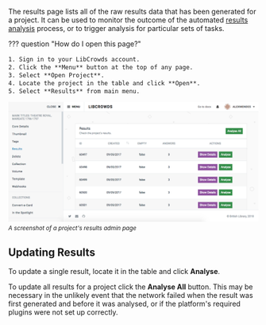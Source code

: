 The results page lists all of the raw results data that has been
generated for a project. It can be used to monitor the outcome of the
automated [results analysis](/analysis.md) process, or to trigger
analysis for particular sets of tasks.

??? question "How do I open this page?"

    1. Sign in to your LibCrowds account.
    2. Click the **Menu** button at the top of any page.
    3. Select **Open Project**.
    4. Locate the project in the table and click **Open**.
    5. Select **Results** from main menu.

![A screenshot of a project's results admin page](/assets/img/project/results.png?raw=true)
<br><small>*A screenshot of a project's results admin page*</small>

## Updating Results

To update a single result, locate it in the table and click **Analyse**.

To update all results for a project click the **Analyse All** button. This may
be necessary in the unlikely event that the network failed when the result was
first generated and before it was analysed, or if the platform's required
plugins were not set up correctly.
